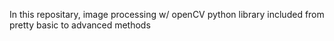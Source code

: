 In this repositary, image processing w/ openCV python library included from pretty basic to advanced methods

